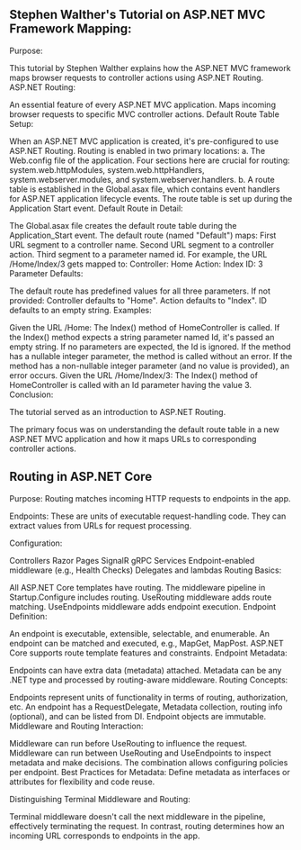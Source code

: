 ## Stephen Walther's Tutorial on ASP.NET MVC Framework Mapping:

Purpose:

This tutorial by Stephen Walther explains how the ASP.NET MVC framework maps browser requests to controller actions using ASP.NET Routing.
ASP.NET Routing:

An essential feature of every ASP.NET MVC application.
Maps incoming browser requests to specific MVC controller actions.
Default Route Table Setup:

When an ASP.NET MVC application is created, it's pre-configured to use ASP.NET Routing.
Routing is enabled in two primary locations:
a. The Web.config file of the application. Four sections here are crucial for routing: system.web.httpModules, system.web.httpHandlers, system.webserver.modules, and system.webserver.handlers.
b. A route table is established in the Global.asax file, which contains event handlers for ASP.NET application lifecycle events. The route table is set up during the Application Start event.
Default Route in Detail:

The Global.asax file creates the default route table during the Application_Start event.
The default route (named "Default") maps:
First URL segment to a controller name.
Second URL segment to a controller action.
Third segment to a parameter named id.
For example, the URL /Home/Index/3 gets mapped to:
Controller: Home
Action: Index
ID: 3
Parameter Defaults:

The default route has predefined values for all three parameters. If not provided:
Controller defaults to "Home".
Action defaults to "Index".
ID defaults to an empty string.
Examples:

Given the URL /Home:
The Index() method of HomeController is called.
If the Index() method expects a string parameter named Id, it's passed an empty string.
If no parameters are expected, the Id is ignored.
If the method has a nullable integer parameter, the method is called without an error.
If the method has a non-nullable integer parameter (and no value is provided), an error occurs.
Given the URL /Home/Index/3:
The Index() method of HomeController is called with an Id parameter having the value 3.
Conclusion:

The tutorial served as an introduction to ASP.NET Routing.

The primary focus was on understanding the default route table in a new ASP.NET MVC application and how it maps URLs to corresponding controller actions.


## Routing in ASP.NET Core

Purpose: Routing matches incoming HTTP requests to endpoints in the app.

Endpoints: These are units of executable request-handling code. They can extract values from URLs for request processing.

Configuration:

Controllers
Razor Pages
SignalR
gRPC Services
Endpoint-enabled middleware (e.g., Health Checks)
Delegates and lambdas
Routing Basics:

All ASP.NET Core templates have routing.
The middleware pipeline in Startup.Configure includes routing.
UseRouting middleware adds route matching.
UseEndpoints middleware adds endpoint execution.
Endpoint Definition:

An endpoint is executable, extensible, selectable, and enumerable.
An endpoint can be matched and executed, e.g., MapGet, MapPost.
ASP.NET Core supports route template features and constraints.
Endpoint Metadata:

Endpoints can have extra data (metadata) attached.
Metadata can be any .NET type and processed by routing-aware middleware.
Routing Concepts:

Endpoints represent units of functionality in terms of routing, authorization, etc.
An endpoint has a RequestDelegate, Metadata collection, routing info (optional), and can be listed from DI.
Endpoint objects are immutable.
Middleware and Routing Interaction:

Middleware can run before UseRouting to influence the request.
Middleware can run between UseRouting and UseEndpoints to inspect metadata and make decisions.
The combination allows configuring policies per endpoint.
Best Practices for Metadata: Define metadata as interfaces or attributes for flexibility and code reuse.

Distinguishing Terminal Middleware and Routing:

Terminal middleware doesn't call the next middleware in the pipeline, effectively terminating the request.
In contrast, routing determines how an incoming URL corresponds to endpoints in the app.